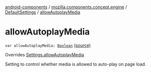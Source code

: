 [android-components](../../index.md) / [mozilla.components.concept.engine](../index.md) / [DefaultSettings](index.md) / [allowAutoplayMedia](./allow-autoplay-media.md)

# allowAutoplayMedia

`var allowAutoplayMedia: `[`Boolean`](https://kotlinlang.org/api/latest/jvm/stdlib/kotlin/-boolean/index.html) [(source)](https://github.com/mozilla-mobile/android-components/blob/master/components/concept/engine/src/main/java/mozilla/components/concept/engine/Settings.kt#L202)

Overrides [Settings.allowAutoplayMedia](../-settings/allow-autoplay-media.md)

Setting to control whether media is allowed to auto-play on page load.

